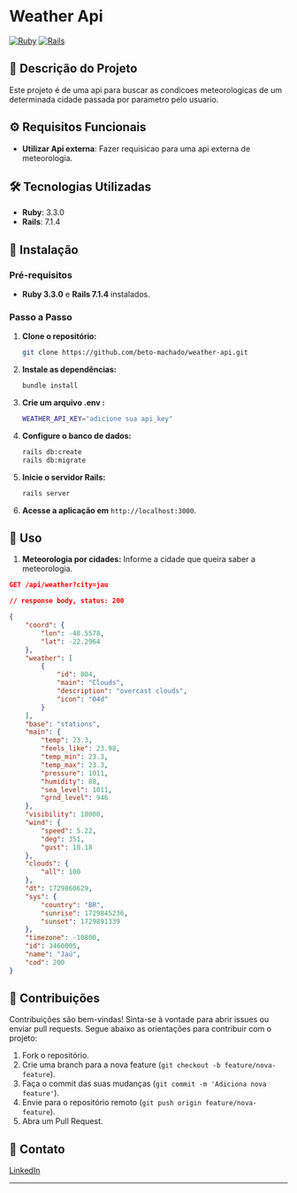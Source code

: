 
# Weather Api 

[![Ruby](https://img.shields.io/badge/Ruby-3.3.0-red)](https://www.ruby-lang.org/en/)
[![Rails](https://img.shields.io/badge/Rails-7.1.4-red)](https://rubyonrails.org/)

## 📘 Descrição do Projeto

Este projeto é de uma api para buscar as condicoes  meteorologicas de um determinada cidade passada por parametro pelo usuario.

## ⚙️ Requisitos Funcionais

- **Utilizar Api externa**: Fazer requisicao para uma api externa de meteorologia.

## 🛠️ Tecnologias Utilizadas

- **Ruby**: 3.3.0
- **Rails**: 7.1.4

## 🚀 Instalação

### Pré-requisitos

- **Ruby 3.3.0** e **Rails 7.1.4** instalados.

### Passo a Passo

1. **Clone o repositório:**
   ```bash
   git clone https://github.com/beto-machado/weather-api.git
   ```

2. **Instale as dependências:**
   ```bash
   bundle install
   ```

3. **Crie um arquivo .env :** 
   ```bash
   WEATHER_API_KEY="adicione sua api_key"
   ```

4. **Configure o banco de dados:**
   ```bash
   rails db:create
   rails db:migrate
   ```
5. **Inicie o servidor Rails:**
   ```bash
   rails server
   ```

6. **Acesse a aplicação em** `http://localhost:3000`.

## 📝 Uso

1. **Meteorologia por cidades:** Informe a cidade que queira saber a meteorologia.

```json
GET /api/weather?city=jau

// response body, status: 200

{
	"coord": {
		"lon": -48.5578,
		"lat": -22.2964
	},
	"weather": [
		{
			"id": 804,
			"main": "Clouds",
			"description": "overcast clouds",
			"icon": "04d"
		}
	],
	"base": "stations",
	"main": {
		"temp": 23.3,
		"feels_like": 23.98,
		"temp_min": 23.3,
		"temp_max": 23.3,
		"pressure": 1011,
		"humidity": 88,
		"sea_level": 1011,
		"grnd_level": 946
	},
	"visibility": 10000,
	"wind": {
		"speed": 5.22,
		"deg": 351,
		"gust": 10.18
	},
	"clouds": {
		"all": 100
	},
	"dt": 1729860629,
	"sys": {
		"country": "BR",
		"sunrise": 1729845236,
		"sunset": 1729891339
	},
	"timezone": -10800,
	"id": 3460005,
	"name": "Jaú",
	"cod": 200
}
```

## 🤝 Contribuições

Contribuições são bem-vindas! Sinta-se à vontade para abrir issues ou enviar pull requests. Segue abaixo as orientações para contribuir com o projeto:

1. Fork o repositório.
2. Crie uma branch para a nova feature (`git checkout -b feature/nova-feature`).
3. Faça o commit das suas mudanças (`git commit -m 'Adiciona nova feature'`).
4. Envie para o repositório remoto (`git push origin feature/nova-feature`).
5. Abra um Pull Request.

## 📧 Contato

[LinkedIn](https://www.linkedin.com/in/betomachado3/)

---

